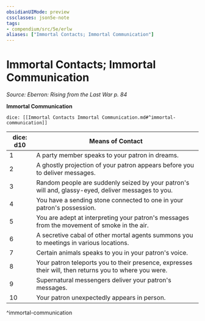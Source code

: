 ```yaml
---
obsidianUIMode: preview
cssclasses: json5e-note
tags:
- compendium/src/5e/erlw
aliases: ["Immortal Contacts; Immortal Communication"]
---
```

# Immortal Contacts; Immortal Communication
*Source: Eberron: Rising from the Last War p. 84* 

**Immortal Communication**

`dice: [[Immortal Contacts Immortal Communication.md#^immortal-communication]]`

| dice: d10 | Means of Contact |
|-----------|------------------|
| 1 | A party member speaks to your patron in dreams. |
| 2 | A ghostly projection of your patron appears before you to deliver messages. |
| 3 | Random people are suddenly seized by your patron's will and, glassy-eyed, deliver messages to you. |
| 4 | You have a sending stone connected to one in your patron's possession. |
| 5 | You are adept at interpreting your patron's messages from the movement of smoke in the air. |
| 6 | A secretive cabal of other mortal agents summons you to meetings in various locations. |
| 7 | Certain animals speaks to you in your patron's voice. |
| 8 | Your patron teleports you to their presence, expresses their will, then returns you to where you were. |
| 9 | Supernatural messengers deliver your patron's messages. |
| 10 | Your patron unexpectedly appears in person. |
^immortal-communication